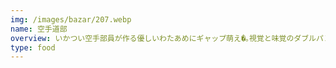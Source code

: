 ```yaml
---
img: /images/bazar/207.webp
name: 空手道部
overview: いかつい空手部員が作る優しいわたあめにギャップ萌え�｡視覚と味覚のダブルパンチをあなたは避けれる？
type: food
---
```

